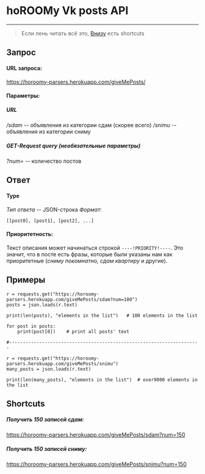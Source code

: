 # **hoROOMy**   Vk posts API
*****

>Если лень читать всё это,
[Внизу](#shortcuts) есть shortcuts


## Запрос

#### URL запроса:
https://horoomy-parsers.herokuapp.com/giveMePosts/<params>

#### Параметры:
##### URL
*/sdam* -- объявления из категории сдам (скорее всего)
*/snimu* -- объявления из категории сниму
##### GET-Request query (необязательные параметры)
*?num=<int>* -- количество постов

## Ответ

#### Type

*Тип ответа* -- JSON-строка
*Формат*:
```
[[post0], [post1], [post2], ...]
```

#### Приоритетность:
Текст описания может начинаться cтрокой `----!PRIORITY!----`. Это значит, что в посте есть фразы, которые были указаны нам как приоритетные (*сниму покомнатно, сдам квартиру* и другие).

## Примеры

```
r = requests.get("https://horoomy-parsers.herokuapp.com/giveMePosts/sdam?num=100")
posts = json.loads(r.text)

print(len(posts), "elements in the list")   # 100 elements in the list

for post in posts:
    print(post[0])    # print all posts' text
    
#----------------------------------------------------------------------

r = requests.get("https://horoomy-parsers.herokuapp.com/giveMePosts/snimu")
many_posts = json.loads(r.text)

print(len(many_posts), "elements in the list")  # over9000 elements in the list
```

<a name="shortcuts"></a>
## Shortcuts

##### Получить 150 записей *сдам*:
https://horoomy-parsers.herokuapp.com/giveMePosts/sdam?num=150

##### Получить 150 записей *сниму*:
https://horoomy-parsers.herokuapp.com/giveMePosts/snimu?num=150